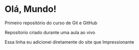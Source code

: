 # Olá, Mundo!
 Primeiro repositório do curso de Git e GitHub

 Repositorio criado durante uma aula ao vivo 


 Essa linha eu adicionei diretamente do site que Impressionante
